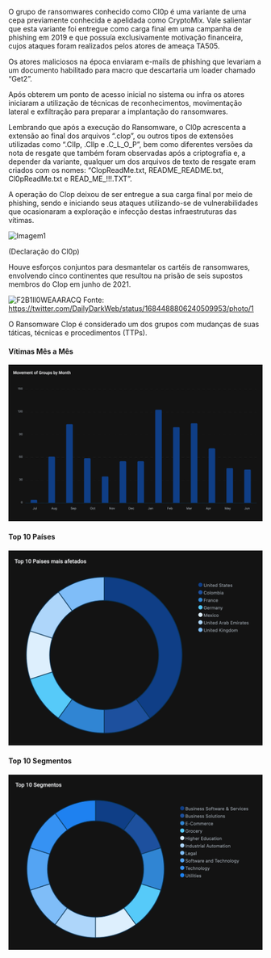 O grupo de ransomwares conhecido como Cl0p é uma variante de uma cepa previamente conhecida e apelidada como CryptoMix. Vale salientar que esta variante foi entregue como carga final em uma campanha de phishing em 2019 e que possuía exclusivamente motivação financeira, cujos ataques foram realizados pelos atores de ameaça TA505. 

Os atores maliciosos na época enviaram e-mails de phishing que levariam a um documento habilitado para macro que descartaria um loader chamado “Get2”. 

Após obterem um ponto de acesso inicial no sistema ou infra os atores iniciaram a utilização de técnicas de reconhecimentos, movimentação lateral e exfiltração para preparar a implantação do ransomwares. 

Lembrando que após a execução do Ransomware, o Cl0p acrescenta a extensão ao final dos arquivos “.clop”, ou outros tipos de extensões utilizadas como “.CIIp, .Cllp e .C_L_O_P”, bem como diferentes versões da nota de resgate que também foram observadas após a criptografia e, a depender da variante, qualquer um dos arquivos de texto de resgate eram criados com os nomes: “ClopReadMe.txt, README_README.txt, Cl0pReadMe.txt e READ_ME_!!!.TXT”. 

A operação do Clop deixou de ser entregue a sua carga final por meio de phishing, sendo e iniciando seus ataques utilizando-se de vulnerabilidades que ocasionaram a exploração e infecção destas infraestruturas das vítimas. 

![Imagem1](https://github.com/crocodyli/Ransomwares-TTP/assets/113185400/3a3b54a0-133e-402e-92b6-75277f6abd7d)

(Declaração do Cl0p)

Houve esforços conjuntos para desmantelar os cartéis de ransomwares, envolvendo cinco continentes que resultou na prisão de seis supostos membros do Clop em junho de 2021. 

![F2B1Il0WEAARACQ](https://github.com/crocodyli/Ransomwares-TTP/assets/113185400/039da36b-3b18-4665-9676-16d4f6750027)
Fonte: https://twitter.com/DailyDarkWeb/status/1684488806240509953/photo/1 

O Ransomware Clop é considerado um dos grupos com mudanças de suas táticas, técnicas e procedimentos (TTPs). 


#### Vítimas Mês a Mês

![Imagem5](images/Xnip2023-07-29_14-44-17.png)

#### Top 10 Países

![Imagem5](images/Xnip2023-07-29_14-44-23.png)


#### Top 10 Segmentos

![Imagem5](images/Xnip2023-07-29_14-44-27.png)